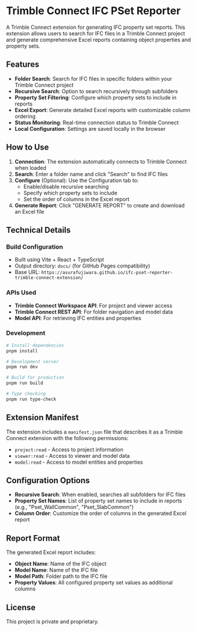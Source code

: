 # Trimble Connect IFC PSet Reporter

A Trimble Connect extension for generating IFC property set reports. This extension allows users to search for IFC files in a Trimble Connect project and generate comprehensive Excel reports containing object properties and property sets.

## Features

-   **Folder Search**: Search for IFC files in specific folders within your Trimble Connect project
-   **Recursive Search**: Option to search recursively through subfolders
-   **Property Set Filtering**: Configure which property sets to include in reports
-   **Excel Export**: Generate detailed Excel reports with customizable column ordering
-   **Status Monitoring**: Real-time connection status to Trimble Connect
-   **Local Configuration**: Settings are saved locally in the browser

## How to Use

1. **Connection**: The extension automatically connects to Trimble Connect when loaded
2. **Search**: Enter a folder name and click "Search" to find IFC files
3. **Configure** (Optional): Use the Configuration tab to:
    - Enable/disable recursive searching
    - Specify which property sets to include
    - Set the order of columns in the Excel report
4. **Generate Report**: Click "GENERATE REPORT" to create and download an Excel file

## Technical Details

### Build Configuration

-   Built using Vite + React + TypeScript
-   Output directory: `docs/` (for GitHub Pages compatibility)
-   Base URL: `https://asurafujiwara.github.io/ifc-pset-reporter-trimble-connect-extension/`

### APIs Used

-   **Trimble Connect Workspace API**: For project and viewer access
-   **Trimble Connect REST API**: For folder navigation and model data
-   **Model API**: For retrieving IFC entities and properties

### Development

```bash
# Install dependencies
pnpm install

# Development server
pnpm run dev

# Build for production
pnpm run build

# Type checking
pnpm run type-check
```

## Extension Manifest

The extension includes a `manifest.json` file that describes it as a Trimble Connect extension with the following permissions:

-   `project:read` - Access to project information
-   `viewer:read` - Access to viewer and model data
-   `model:read` - Access to model entities and properties

## Configuration Options

-   **Recursive Search**: When enabled, searches all subfolders for IFC files
-   **Property Set Names**: List of property set names to include in reports (e.g., "Pset_WallCommon", "Pset_SlabCommon")
-   **Column Order**: Customize the order of columns in the generated Excel report

## Report Format

The generated Excel report includes:

-   **Object Name**: Name of the IFC object
-   **Model Name**: Name of the IFC file
-   **Model Path**: Folder path to the IFC file
-   **Property Values**: All configured property set values as additional columns

## License

This project is private and proprietary.
